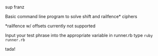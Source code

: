 sup franz

Basic command line program to solve shift and railfence* ciphers

*railfence w/ offsets currently not supported

Input your test phrase into the appropriate variable in runner.rb type ```ruby runner.rb```

tada!
